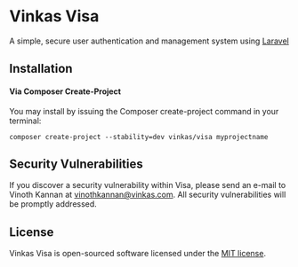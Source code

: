 # Vinkas Visa

A simple, secure user authentication and management system using [Laravel](https://github.com/laravel/laravel)

## Installation

#### Via Composer Create-Project

You may install by issuing the Composer create-project command in your terminal:

`composer create-project --stability=dev vinkas/visa myprojectname`

## Security Vulnerabilities

If you discover a security vulnerability within Visa, please send an e-mail to Vinoth Kannan at vinothkannan@vinkas.com. All security vulnerabilities will be promptly addressed.

## License

Vinkas Visa is open-sourced software licensed under the [MIT license](http://opensource.org/licenses/MIT).
